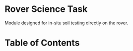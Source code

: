 # Rover Science Task
Module designed for in-situ soil testing directly on the rover.
# Table of Contents
